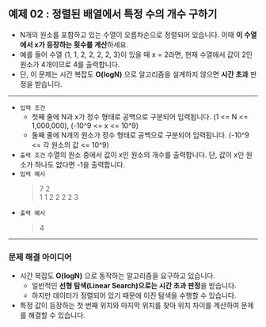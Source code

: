 ## 예제 02 : 정렬된 배열에서 특정 수의 개수 구하기
- N개의 원소를 포함하고 있는 수열이 오름차순으로 정렬되어 있습니다. 이때 **이 수열에서 x가 등장하는 횟수를 계산**하세요.
- 예를 들어 수열 {1, 1, 2, 2, 2, 2, 3}이 있을 때 x = 2라면, 현재 수열에서 값이 2인 원소가 4개이므로 4를 출력합니다.
- 단, 이 문제는 시간 복잡도 **O(logN)** 으로 알고리즘을 설계하지 않으면 **시간 초과** 판정을 받습니다.
---
- `입력 조건`
  - 첫째 줄에 N과 x가 정수 형태로 공백으로 구분되어 입력됩니다. (1 <= N <= 1,000,000), (-10^9 <= x <= 10^9)
  - 둘째 줄에 N개의 원소가 정수 형태로 공백으로 구분되어 입력됩니다. (-10^9 <= 각 원소의 값 <= 10^9)
- `출력 조건` 수열의 원소 중에서 값이 x인 원소의 개수를 출력합니다. 단, 값이 x인 원소가 하나도 없다면 -1을 출력합니다.
- `입력 예시`
  > 7 2<br/>
  > 1 1 2 2 2 2 3
- `출력 예시`
  > 4
---
### 문제 해결 아이디어
- 시간 복잡도 **O(logN)** 으로 동작하는 알고리즘을 요구하고 있습니다.
  - 일반적인 **선형 탐색(Linear Search)으로는 시간 초과 판정**을 받습니다.
  - 하지만 데이터가 정렬되어 있기 때문에 이진 탐색을 수행할 수 있습니다.
- 특정 값이 등장하는 첫 번째 위치와 마지막 위치를 찾아 위치 차이를 계산하여 문제를 해결할 수 있습니다.